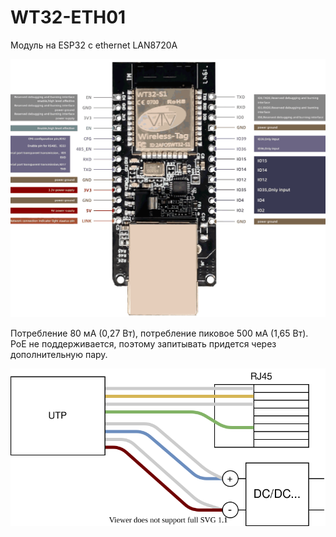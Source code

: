 # WT32-ETH01

Модуль на ESP32 с ethernet LAN8720A

![](WT32-ETH01.1.png)

Потребление 80 мА (0,27 Вт), потребление пиковое 500 мА (1,65 Вт).  
PoE не поддерживается, поэтому запитывать придется через дополнительную пару.

![](poe.svg)

